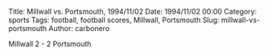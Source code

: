 Title: Millwall vs. Portsmouth, 1994/11/02
Date: 1994/11/02 00:00
Category: sports
Tags: football, football scores, Millwall, Portsmouth
Slug: millwall-vs-portsmouth
Author: carbonero


Millwall 2 - 2 Portsmouth
